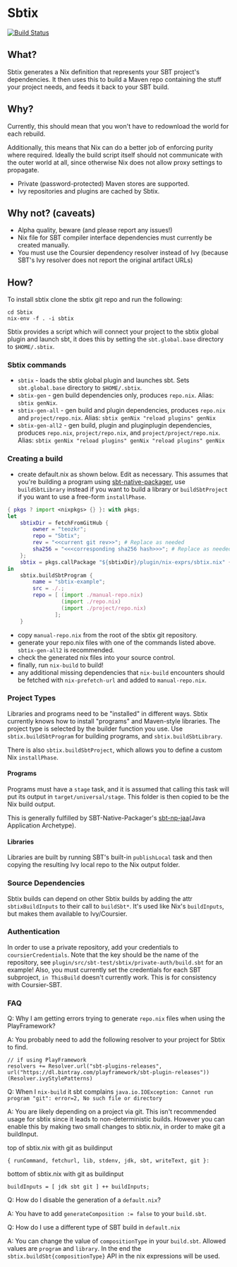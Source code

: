 # Sbtix

[![Build Status](https://travis-ci.org/teozkr/Sbtix.svg?branch=master)](https://travis-ci.org/teozkr/Sbtix)

## What?

Sbtix generates a Nix definition that represents your SBT project's dependencies. It then uses this to build a Maven repo containing the stuff your project needs, and feeds it back to your SBT build.

## Why?

Currently, this should mean that you won't have to redownload the world for each rebuild.

Additionally, this means that Nix can do a better job of enforcing purity where required. Ideally the build script itself should not communicate with the outer world at all, since otherwise Nix does not allow proxy settings to propagate.

* Private (password-protected) Maven stores are supported.
* Ivy repositories and plugins are cached by Sbtix.

## Why not? (caveats)

* Alpha quality, beware (and please report any issues!)
* Nix file for SBT compiler interface dependencies must currently be created manually.
* You must use the Coursier dependency resolver instead of Ivy (because SBT's Ivy resolver does not report the original artifact URLs)

## How?

To install sbtix clone the sbtix git repo and run the following:
```
cd Sbtix
nix-env -f . -i sbtix
```

Sbtix provides a script which will connect your project to the sbtix global plugin and launch sbt, it does this by setting the `sbt.global.base` directory to `$HOME/.sbtix`.

### Sbtix commands

 * `sbtix` - loads the sbtix global plugin and launches sbt. Sets `sbt.global.base` directory to `$HOME/.sbtix`.
 * `sbtix-gen` - gen build dependencies only, produces `repo.nix`. Alias: `sbtix genNix`.
 * `sbtix-gen-all` - gen build and plugin dependencies, produces `repo.nix` and `project/repo.nix`. Alias: `sbtix genNix "reload plugins" genNix`
 * `sbtix-gen-all2` - gen build, plugin and pluginplugin dependencies, produces `repo.nix`, `project/repo.nix`, and `project/project/repo.nix`. Alias: `sbtix genNix "reload plugins" genNix "reload plugins" genNix`

### Creating a build

 * create default.nix as shown below. Edit as necessary. This assumes that you're building a program using [sbt-native-packager](http://www.scala-sbt.org/sbt-native-packager/index.html), use `buildSbtLibrary` instead if you want to build a library or `buildSbtProject` if you want to use a free-form `installPhase`.

```nix
{ pkgs ? import <nixpkgs> {} }: with pkgs;
let
    sbtixDir = fetchFromGitHub {
        owner = "teozkr";
        repo = "Sbtix";
        rev = "<<current git rev>>"; # Replace as needed
        sha256 = "<<<corresponding sha256 hash>>>"; # Replace as needed
    };
    sbtix = pkgs.callPackage "${sbtixDir}/plugin/nix-exprs/sbtix.nix" {};
in
    sbtix.buildSbtProgram {
        name = "sbtix-example";
        src = ./.;
        repo = [ (import ./manual-repo.nix)
                 (import ./repo.nix)
                 (import ./project/repo.nix)
               ];
    }
```

 * copy `manual-repo.nix` from the root of the sbtix git repository.
 * generate your repo.nix files with one of the commands listed above. `sbtix-gen-all2` is recommended.
 * check the generated nix files into your source control.
 * finally, run `nix-build` to build!
 * any additional missing dependencies that `nix-build` encounters should be fetched with `nix-prefetch-url` and added to `manual-repo.nix`.

### Project Types

Libraries and programs need to be "installed" in different ways. Sbtix currently knows how to install "programs" and Maven-style libraries.
The project type is selected by the builder function you use. Use `sbtix.buildSbtProgram` for building programs, and `sbtix.buildSbtLibrary`.

There is also `sbtix.buildSbtProject`, which allows you to define a custom Nix `installPhase`.

#### Programs

Programs must have a `stage` task, and it is assumed that calling this task will put its output in `target/universal/stage`. This folder is then copied
to be the Nix build output.

This is generally fulfilled by SBT-Native-Packager's [sbt-np-jaa](Java Application Archetype).

[sbt-np-jaa]: http://www.scala-sbt.org/sbt-native-packager/archetypes/java_app/index.html

#### Libraries

Libraries are built by running SBT's built-in `publishLocal` task and then copying the resulting Ivy local repo to the Nix output folder.

### Source Dependencies

Sbtix builds can depend on other Sbtix builds by adding the attr `sbtixBuildInputs` to their call to `buildSbt*`. It's used like Nix's `buildInputs`,
but makes them available to Ivy/Coursier.

### Authentication

In order to use a private repository, add your credentials to `coursierCredentials`. Note that the key should be the name of the repository, see
`plugin/src/sbt-test/sbtix/private-auth/build.sbt` for an example! Also, you must currently set the credentials for each SBT subproject, `in ThisBuild`
doesn't currently work. This is for consistency with Coursier-SBT.

### FAQ

Q: Why I am getting errors trying to generate `repo.nix` files when using the PlayFramework?

A: You probably need to add the following resolver to your project for Sbtix to find.

```
// if using PlayFramework
resolvers += Resolver.url("sbt-plugins-releases", url("https://dl.bintray.com/playframework/sbt-plugin-releases"))(Resolver.ivyStylePatterns)
```

Q: When I `nix-build` it sbt complains `java.io.IOException: Cannot run program "git": error=2, No such file or directory`

A: You are likely depending on a project via git.  This isn't recommended usage for sbtix since it leads to non-deterministic builds. However you can enable this by making two small changes to sbtix.nix, in order to make git a buildInput.

top of sbtix.nix with git as buildinput
```
{ runCommand, fetchurl, lib, stdenv, jdk, sbt, writeText, git }:
```

bottom of sbtix.nix with git as buildinput
```
buildInputs = [ jdk sbt git ] ++ buildInputs;
```

Q: How do I disable the generation of a `default.nix`?

A: You have to add `generateComposition := false` to your `build.sbt`.

Q: How do I use a different type of SBT build in `default.nix`

A: You can change the value of `compositionType` in your `build.sbt`. Allowed values are `program` and `library`. In the end the `sbtix.buildSbt{compositionType}` API in the nix expressions will be used.
